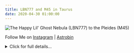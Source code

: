 ```yaml
---
title: LBN777 and M45 in Taurus
date: 2020-04-30 01:00:00
---
```



![The Happy Lil' Ghost Nebula (LBN777) to the Pleides (M45)](/Widefield/Taurus/P3.123x120s.integration.Crop.DBE.BN.CC.Solved.PCC.NR.Processed.Draft3.png "The Happy Lil' Ghost Nebula (LBN777) to the Pleides (M45)")


Follow Me on [Instagram](
https://www.instagram.com/jonathanmaccollum/) | [Astrobin](https://www.astrobin.com/users/eigenVector/) 

<details>
    <summary>Click for full details...</summary>




Equipment: 

* Celestron CGEM Mount

    * Self tuned / hacks to get guiding stable include:

    * Intentional offset polar alignment so dec always pulses in one direction
    
    * Balance "west" heavy (rather than the recommended east) so that the ota "falls" onto the gear teeth rather than get "lifted"
    
    * Factor Reset hand-controller daily (to prevent cgem from being possessed and forgetting where the meridian is on subsequent night)
    
    * Dither in RA only

* Rokinon 135mm f2 at f2

* asi071mc PRO at -15 C

* Astronomiks L3 UV/IR filter

* Widefield Rig + AF3 by Deep Sky Dad

Acquisition:

* 123x120s at unity gain (4 hours)

All pre-processing and post-processing was done in PixInsight and final touches added with Affinity photo. Full details below.



The resulting image is a combination of the following steps:

* Inspected all subs for bad images with Blink, discarding subs containing clouds

* Calibrated all subs with a master flat and master dark

* Used subframe selector to weight all images based on the following weighting

```C

 (10*(1-(FWHM-FWHMMin)/(FWHMMax-FWHMMin))

+ 20*(1-(Eccentricity-EccentricityMin)/(EccentricityMax-EccentricityMin))

+ 30*(1-(Median-MedianMin)/(MedianMax-MedianMin))

+ 10*(SNRWeight-SNRWeightMin)/(SNRWeightMax-SNRWeightMin)

+ 10*(Stars-StarsMin)/(StarsMax-StarsMin))

+ 30

```

* Selected the best sub from subframe and blink to use as a reference frame for aligning and integration

* Cropped the stacking edges of the integrated image

    * ![Cropped with Unlinked Screen Transfer Function](/Widefield/Taurus/P3.Step00.Crop.PNG)

* Dynamic Background Extraction
    * ![DBE](/Widefield/Taurus/P3.Step01.DBE.PNG)
    * ![DBE](/Widefield/Taurus/P3.Step02.DBE.PNG)

* Background Neutralization using 5 small preview windows aggregated as a background reference

* Color Calibration |> Solved |> Photometric Color Calibration
    * ![Color Calibrated with Linked Screen Transfer Function](/Widefield/Taurus/P3.Step03.PCC.PNG)

* RGBWorking Space to 1,1,1

* Noise Reduction was done using TGV Denoise with a low contrast mask and an autostretched local support and MMT with a very protective luminance mask
    * ![Noise Reduction Applied](/Widefield/Taurus/P3.Step04.NR.PNG)

* Stretched using Arcsinh Stretch followed by Masked Stretch
    * ![Initial Color Stretch with Arcsinh](/Widefield/Taurus/P3.Step05.ArcSinh.PNG)
    * ![Subsequent Stretch with MaskedStretch](/Widefield/Taurus/P3.Step06.MS.PNG)

Luminance Processing

* A synthetic luminance was extracted prior to the stetching of the RGB data for separating luminance processing ``L``
    * ![Extracted Luminance with Screen Transfer Function](/Widefield/Taurus/P3.Step07.L.STF.PNG)

* Stretched using Masked Stretch and Histogram Transformation
    * ![Masked Stretch with Histogram](/Widefield/Taurus/P3.Step08.L.MS.PNG)

* Created a ``Starless`` version of the luminance using [starnet++](https://sourceforge.net/projects/starnet/) and a **StarsOnly** image by subtracting the starless from the luminance ``Starless-L``
    * ![Starnet++ Starless](/Widefield/Taurus/P3.Step09.L.StarNet.PNG)

* Performed two rounds of Local Histogram Equalization on the starless image

    * Kernel Radius 128 | Contrast 4 | Amount 0.100 | 8-bit | Circular
    * ![Local Histogram Equalization - First Pass](/Widefield/Taurus/P3.Step10.L.LHE.PNG)

    * Kernel Radius 256 | Contrast 8 | Amount 0.030 | 8-bit | Circular
    * ![Local Histogram Equalization - Second Pass](/Widefield/Taurus/P3.Step11.L.LHE2.PNG)

* Performed large scale sharpening and noise reduction with Multiscale Linear Transformation 6 levels 
    * ![Multiscale Linear Transformation](/Widefield/Taurus/P3.Step12.L.MLT.PNG)

* Recombined the enhanced Starless with the Stars only image with Pixel Math ``Starless+StarsOnly``
    * ![Enhanced Starless + StarsOnly](/Widefield/Taurus/P3.Step13.L.RecombineStars.PNG)


Bringing the Enhanced Details back into the Color Data and Final Steps

* Used ChannelCombination in CIE L\*A\*B mode to apply Luminance to Color
    * ![RGB + Enhanced L](/Widefield/Taurus/P3.Step14.LRGB.PNG)

* Stars in this image were reduced by using two rounds of morphological selection with a contours based mask created with the following steps:

    * Extract a new luminance from the color image

    * Apply the following pixel math expression to a new extracted luminance to create a contours version using the ``StarsOnly`` image created earlier: ``StarsOnly/$T-$T``

    * ![Morphological Selection with Contours Mask](/Widefield/Taurus/P3.Step15.MT.PNG)

* Curves transformation was used to increase contrast and saturation with a luminance mask
    * ![Contrast and Saturation Curves](/Widefield/Taurus/P3.Step16.Curves.PNG)

* Over saturated stars were magenta and were fixed by inverting and applying SCNR green before re-inverting
    * ![SCNR Magenta](/Widefield/Taurus/P3.Step17.SCNR_Mg.PNG)

* An ICC Profile was applied to enable Black Point Compensation

* The image was exported as a 16bit TIFF file and loaded into Affinity Photo

* Final round of noise reduction was applied with Affinity

* HSL enhancements were applied to shift the dust colors to emphasize their golden brown color

    * ![Final Tweaks with Affinity Photo](/Widefield/Taurus/P3.Step19.AffinityHSL.NR.PNG)

* The final image from Affinity Photo and the final image from PixInsight was blended together to ensure a more natural reduction of noise levels

</details>

